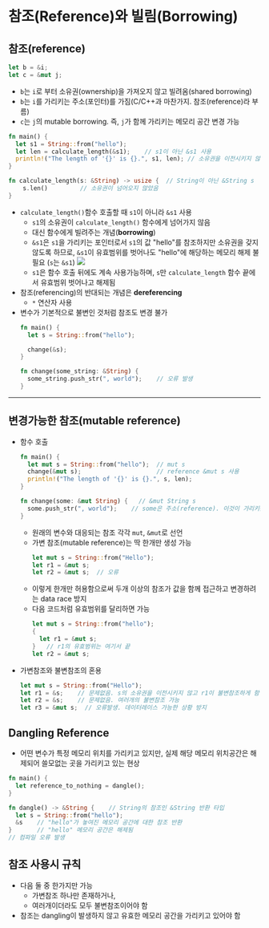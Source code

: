 # 참조(Reference)와 빌림(Borrowing)

## 참조(reference)
```rust
let b = &i;
let c = &mut j;
```
  * `b`는 `i`로 부터 소유권(ownership)을 가져오지 않고 빌려옴(shared borrowing)
  * `b`는 `i`를 가리키는 주소(포인터)를 가짐(C/C++과 마찬가지. 참조(reference)라 부름)
  * `c`는 `j`의 mutable borrowing. 즉, `j`가 함께 가리키는 메모리 공간 변경 가능

```rust
fn main() {
  let s1 = String::from("hello");
  let len = calculate_length(&s1);    // s1이 아닌 &s1 사용
  println!("The length of '{}' is {}.", s1, len); // 소유권을 이전시키지 않았으므로 s1 사용 가능
}

fn calculate_length(s: &String) -> usize {  // String이 아닌 &String s
    s.len()         // 소유권이 넘어오지 않았음
}
```
* `calculate_length()`함수 호출할 때 `s1`이 아니라 `&s1` 사용
  - `s1`의 소유권이 `calculate_length()` 함수에게 넘어가지 않음
  - 대신 함수에게 빌려주는 개념(**borrowing**)
  - `&s1`은 `s1`을 가리키는 포인터로서 `s1`의 값 "hello"를 참조하지만 소유권을 갖지 않도록 하므로, `&s1`이 유효범위를 벗어나도 "hello"에 해당하는 메모리 해제 불필요 (`s`는 `&s1`)
  ![](https://doc.rust-lang.org/book/img/trpl04-05.svg)
  - `s1`은 함수 호출 뒤에도 계속 사용가능하며, `s`만 `calculate_length` 함수 끝에서 유효범위 벗어나고 해제됨
* 참조(referencing)의 반대되는 개념은 **dereferencing**
  - `*` 연산자 사용
* 변수가 기본적으로 불변인 것처럼 참조도 변경 불가
  ```rust
  fn main() {
    let s = String::from("hello");

    change(&s);
  }

  fn change(some_string: &String) {
    some_string.push_str(", world");    // 오류 발생
  }
  ```

----
## 변경가능한 참조(mutable reference)
* 함수 호출
  ```rust
  fn main() {
    let mut s = String::from("hello");  // mut s
    change(&mut s);                     // reference &mut s 사용
    println!("The length of '{}' is {}.", s, len);
  }

  fn change(some: &mut String) {   // &mut String s
    some.push_str(", world");    // some은 주소(reference). 이것이 가리키는 대상은 수정 가능
  }
  ```
  * 원래의 변수와 대응되는 참조 각각 `mut`, `&mut`로 선언
  * 가변 참조(mutable reference)는 딱 한개만 생성 가능
    ```rust
    let mut s = String::from("Hello");
    let r1 = &mut s;
    let r2 = &mut s;  // 오류
    ```
  * 이렇게 한개만 허용함으로써 두개 이상의 참조가 값을 함께 접근하고 변경하려는 data race 방지
  * 다음 코드처럼 유효범위를 달리하면 가능
    ```rust
    let mut s = String::from("hello");
    {
      let r1 = &mut s;
    }   // r1의 유효범위는 여기서 끝
    let r2 = &mut s;
    ```

* 가변참조와 불변참조의 혼용
  ```rust
  let mut s = String::from("Hello");
  let r1 = &s;    // 문제없음. s의 소유권을 이전시키지 않고 r1이 불변참조하게 함
  let r2 = &s;    // 문제없음. 여러개의 불변참조 가능
  let r3 = &mut s;  // 오류발생. 데이터레이스 가능한 상황 방지
  ```

## Dangling Reference
* 어떤 변수가 특정 메모리 위치를 가리키고 있지만, 실제 해당 메모리 위치공간은 해제되어 쓸모없는 곳을 가리키고 있는 현상
```rust
fn main() {
  let reference_to_nothing = dangle();
}

fn dangle() -> &String {    // String의 참조인 &String 반환 타입
  let s = String::from("hello");
  &s    // "hello"가 놓여진 메모리 공간에 대한 참조 반환
}       // "hello" 메모리 공간은 해제됨
// 컴파일 오류 발생
```

## 참조 사용시 규칙
* 다음 둘 중 한가지만 가능
  - 가변참조 하나만 존재하거나,
  - 여러개이더라도 모두 불변참조이어야 함
* 참조는 dangling이 발생하지 않고 유효한 메모리 공간을 가리키고 있어야 함
